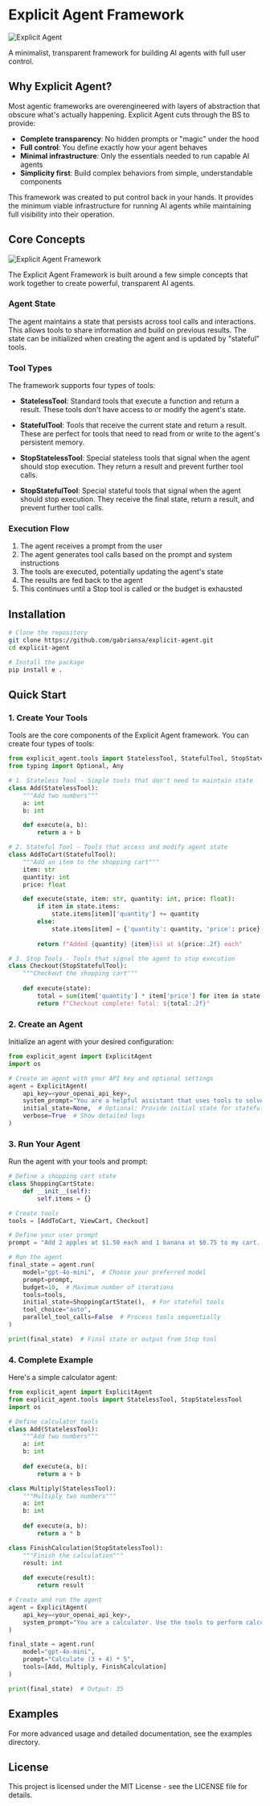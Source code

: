 # Explicit Agent Framework

![Explicit Agent](assets/explicit.webp)

A minimalist, transparent framework for building AI agents with full user control.

## Why Explicit Agent?

Most agentic frameworks are overengineered with layers of abstraction that obscure what's actually happening. Explicit Agent cuts through the BS to provide:

- **Complete transparency**: No hidden prompts or "magic" under the hood
- **Full control**: You define exactly how your agent behaves
- **Minimal infrastructure**: Only the essentials needed to run capable AI agents
- **Simplicity first**: Build complex behaviors from simple, understandable components

This framework was created to put control back in your hands. It provides the minimum viable infrastructure for running AI agents while maintaining full visibility into their operation.

## Core Concepts

![Explicit Agent Framework](assets/framework.png)

The Explicit Agent Framework is built around a few simple concepts that work together to create powerful, transparent AI agents.


### Agent State

The agent maintains a state that persists across tool calls and interactions. This allows tools to share information and build on previous results. The state can be initialized when creating the agent and is updated by "stateful" tools.

### Tool Types

The framework supports four types of tools:

- **StatelessTool**: Standard tools that execute a function and return a result. These tools don't have access to or modify the agent's state.
  
- **StatefulTool**: Tools that receive the current state and return a result. These are perfect for tools that need to read from or write to the agent's persistent memory.
  
- **StopStatelessTool**: Special stateless tools that signal when the agent should stop execution. They return a result and prevent further tool calls.

- **StopStatefulTool**: Special stateful tools that signal when the agent should stop execution. They receive the final state, return a result, and prevent further tool calls.

### Execution Flow

1. The agent receives a prompt from the user
2. The agent generates tool calls based on the prompt and system instructions
3. The tools are executed, potentially updating the agent's state
4. The results are fed back to the agent
5. This continues until a Stop tool is called or the budget is exhausted

## Installation

```bash
# Clone the repository
git clone https://github.com/gabriansa/explicit-agent.git
cd explicit-agent

# Install the package
pip install e .
```

## Quick Start

### 1. Create Your Tools

Tools are the core components of the Explicit Agent framework. You can create four types of tools:

```python
from explicit_agent.tools import StatelessTool, StatefulTool, StopStatelessTool, StopStatefulTool
from typing import Optional, Any

# 1. Stateless Tool - Simple tools that don't need to maintain state
class Add(StatelessTool):
    """Add two numbers"""
    a: int
    b: int

    def execute(a, b):
        return a + b

# 2. Stateful Tool - Tools that access and modify agent state
class AddToCart(StatefulTool):
    """Add an item to the shopping cart"""
    item: str
    quantity: int
    price: float

    def execute(state, item: str, quantity: int, price: float):
        if item in state.items:
            state.items[item]['quantity'] += quantity
        else:
            state.items[item] = {'quantity': quantity, 'price': price}
        
        return f"Added {quantity} {item}(s) at ${price:.2f} each"

# 3. Stop Tools - Tools that signal the agent to stop execution
class Checkout(StopStatefulTool):
    """Checkout the shopping cart"""
    
    def execute(state):
        total = sum(item['quantity'] * item['price'] for item in state.items.values())
        return f"Checkout complete! Total: ${total:.2f}"
```

### 2. Create an Agent

Initialize an agent with your desired configuration:

```python
from explicit_agent import ExplicitAgent
import os

# Create an agent with your API key and optional settings
agent = ExplicitAgent(
    api_key=<your_openai_api_key>,
    system_prompt="You are a helpful assistant that uses tools to solve problems.",
    initial_state=None,  # Optional: Provide initial state for stateful tools
    verbose=True  # Show detailed logs
)
```

### 3. Run Your Agent

Run the agent with your tools and prompt:

```python
# Define a shopping cart state
class ShoppingCartState:
    def __init__(self):
        self.items = {}

# Create tools
tools = [AddToCart, ViewCart, Checkout]

# Define your user prompt
prompt = "Add 2 apples at $1.50 each and 1 banana at $0.75 to my cart. Then checkout."

# Run the agent
final_state = agent.run(
    model="gpt-4o-mini",  # Choose your preferred model
    prompt=prompt,
    budget=10,  # Maximum number of iterations
    tools=tools,
    initial_state=ShoppingCartState(),  # For stateful tools
    tool_choice="auto",
    parallel_tool_calls=False  # Process tools sequentially
)

print(final_state)  # Final state or output from Stop tool
```

### 4. Complete Example

Here's a simple calculator agent:

```python
from explicit_agent import ExplicitAgent
from explicit_agent.tools import StatelessTool, StopStatelessTool
import os

# Define calculator tools
class Add(StatelessTool):
    """Add two numbers"""
    a: int
    b: int
    
    def execute(a, b):
        return a + b

class Multiply(StatelessTool):
    """Multiply two numbers"""
    a: int
    b: int
    
    def execute(a, b):
        return a * b

class FinishCalculation(StopStatelessTool):
    """Finish the calculation"""
    result: int
    
    def execute(result):
        return result

# Create and run the agent
agent = ExplicitAgent(
    api_key=<your_openai_api_key>,
    system_prompt="You are a calculator. Use the tools to perform calculations."
)

final_state = agent.run(
    model="gpt-4o-mini",
    prompt="Calculate (3 + 4) * 5",
    tools=[Add, Multiply, FinishCalculation]
)

print(final_state)  # Output: 35
```

## Examples

For more advanced usage and detailed documentation, see the examples directory.

## License

This project is licensed under the MIT License - see the LICENSE file for details.
